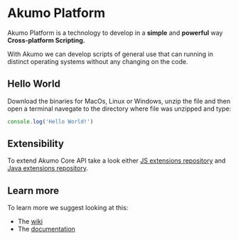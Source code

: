 # Akumo Platform

Akumo Platform is a technology to develop in a <b>simple</b> and <b>powerful</b> way <b>Cross-platform Scripting.</b>
<p>
With Akumo we can develop scripts of general use that can running in distinct operating systems without any changing on the code. 
</p>

## Hello World

Download the binaries for MacOs, Linux or Windows, unzip the file and then open a terminal navegate to the directory where
file was unzipped and type: 

```javascript
console.log('Hello World!')

```

## Extensibility

To extend Akumo Core API take a look either <a href='https://github.com/akumoplatform/akumo-js'>JS extensions repository</a> and <a href='https://github.com/akumoplatform/akumo-commons'>Java extensions repository</a>.

## Learn more

To learn more we suggest looking at this:
* The <a href='https://github.com/akumoplatform/akumo/wiki'>wiki</a>
* The <a href='https://akumoplatform.github.io/documentation/index.html'>documentation</a>

